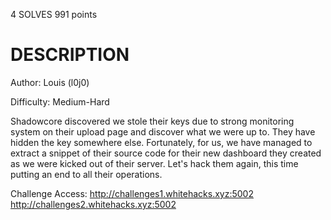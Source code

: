 4 SOLVES 991 points

# DESCRIPTION
Author: Louis (l0j0)

Difficulty: Medium-Hard

Shadowcore discovered we stole their keys due to strong monitoring system on their upload page and discover what we were up to. They have hidden the key somewhere else. Fortunately, for us, we have managed to extract a snippet of their source code for their new dashboard they created as we were kicked out of their server. Let's hack them again, this time putting an end to all their operations.

Challenge Access:
http://challenges1.whitehacks.xyz:5002
http://challenges2.whitehacks.xyz:5002